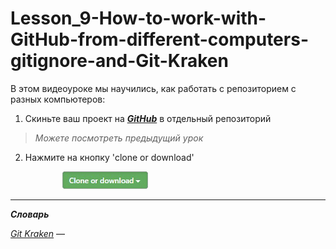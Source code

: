 # Lesson_9-How-to-work-with-GitHub-from-different-computers-gitignore-and-Git-Kraken

В этом видеоуроке мы научились, как работать с репозиторием с разных компьютеров:

1) Скиньте ваш проект на [_**GitHub**_](https://github.com) в отдельный репозиторий
> _Можете посмотреть предыдущий урок_

2) <p>Нажмите на кнопку 'clone or download' </p>
&nbsp;&nbsp;&nbsp;&nbsp;&nbsp;&nbsp;&nbsp;&nbsp;&nbsp;&nbsp;&nbsp;&nbsp;&nbsp;&nbsp;&nbsp;&nbsp;&nbsp;&nbsp;&nbsp;&nbsp;&nbsp;<img src = "/img/btn_clone.png">

<hr>

_**Словарь**_

[_Git Kraken_]() — 
